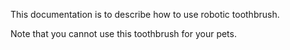 This documentation is to describe how to use robotic toothbrush.

Note that you cannot use this toothbrush for your pets. 